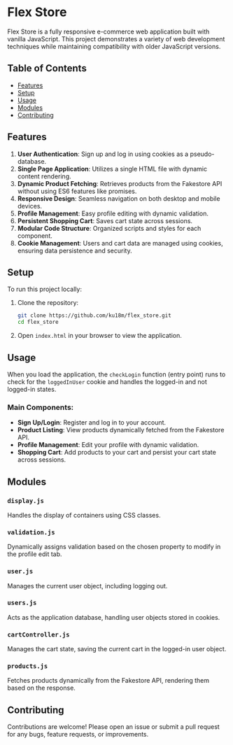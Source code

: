 # Flex Store

Flex Store is a fully responsive e-commerce web application built with vanilla JavaScript. This project demonstrates a variety of web development techniques while maintaining compatibility with older JavaScript versions. 


## Table of Contents
- [Features](#features)
- [Setup](#setup)
- [Usage](#usage)
- [Modules](#modules)
- [Contributing](#contributing)


## Features
1. **User Authentication**: Sign up and log in using cookies as a pseudo-database.
2. **Single Page Application**: Utilizes a single HTML file with dynamic content rendering.
3. **Dynamic Product Fetching**: Retrieves products from the Fakestore API without using ES6 features like promises.
4. **Responsive Design**: Seamless navigation on both desktop and mobile devices.
5. **Profile Management**: Easy profile editing with dynamic validation.
6. **Persistent Shopping Cart**: Saves cart state across sessions.
7. **Modular Code Structure**: Organized scripts and styles for each component.
8. **Cookie Management**: Users and cart data are managed using cookies, ensuring data persistence and security.


## Setup

To run this project locally:

1. Clone the repository:
    ```bash
    git clone https://github.com/ku18m/flex_store.git
    cd flex_store
    ```

2. Open `index.html` in your browser to view the application.


## Usage

When you load the application, the `checkLogin` function (entry point) runs to check for the `loggedInUser` cookie and handles the logged-in and not logged-in states.

### Main Components:
- **Sign Up/Login**: Register and log in to your account.
- **Product Listing**: View products dynamically fetched from the Fakestore API.
- **Profile Management**: Edit your profile with dynamic validation.
- **Shopping Cart**: Add products to your cart and persist your cart state across sessions.


## Modules

### `display.js`
Handles the display of containers using CSS classes.

### `validation.js`
Dynamically assigns validation based on the chosen property to modify in the profile edit tab.

### `user.js`
Manages the current user object, including logging out.

### `users.js`
Acts as the application database, handling user objects stored in cookies.

### `cartController.js`
Manages the cart state, saving the current cart in the logged-in user object.

### `products.js`
Fetches products dynamically from the Fakestore API, rendering them based on the response.


## Contributing

Contributions are welcome! Please open an issue or submit a pull request for any bugs, feature requests, or improvements.
